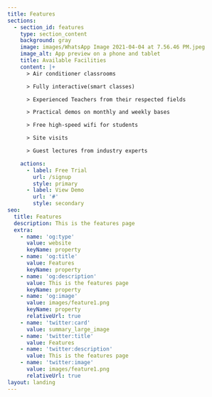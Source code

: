 ```yaml
---
title: Features
sections:
  - section_id: features
    type: section_content
    background: gray
    image: images/WhatsApp Image 2021-04-04 at 7.56.46 PM.jpeg
    image_alt: App preview on a phone and tablet
    title: Available Facilities
    content: |+
      > Air conditioner classrooms

      > Fully interactive(smart classes)

      > Experienced Teachers from their respected fields 

      > Practical demos on monthly and weekly bases

      > Free high-speed wifi for students 

      > Site visits

      > Guest lectures from industry experts

    actions:
      - label: Free Trial
        url: /signup
        style: primary
      - label: View Demo
        url: '#'
        style: secondary
seo:
  title: Features
  description: This is the features page
  extra:
    - name: 'og:type'
      value: website
      keyName: property
    - name: 'og:title'
      value: Features
      keyName: property
    - name: 'og:description'
      value: This is the features page
      keyName: property
    - name: 'og:image'
      value: images/feature1.png
      keyName: property
      relativeUrl: true
    - name: 'twitter:card'
      value: summary_large_image
    - name: 'twitter:title'
      value: Features
    - name: 'twitter:description'
      value: This is the features page
    - name: 'twitter:image'
      value: images/feature1.png
      relativeUrl: true
layout: landing
---
```


